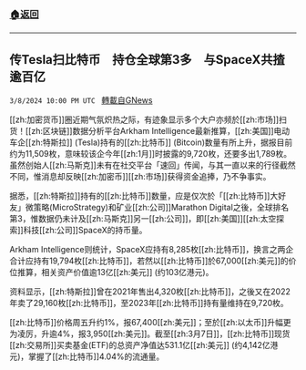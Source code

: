 ###  [:house:返回](README.md)
---


## 传Tesla扫比特币　持仓全球第3多　与SpaceX共揸逾百亿
`3/8/2024 10:00 PM UTC ` [轉載自GNews](https://gnews.org/articles/2378372)

[[zh:加密货币]]圈近期气氛炽热之际，有迹象显示多个大户亦频於[[zh:市场]]扫货！[[zh:区块链]]数据分析平台Arkham Intelligence最新推算，[[zh:美国]]电动车企[[zh:特斯拉]] (Tesla)持有的[[zh:比特币]] (Bitcoin)数量有所上升，据报目前约为11,509枚，意味较该企今年[[zh:1月]]时披露的9,720枚，还要多出1,789枚。虽然创始人[[zh:马斯克]]未有在社交平台「速回」传闻，与其一直以来的行径截然不同，惟消息却反映[[zh:加密币]][[zh:市场]]获得资金追捧，乃不争事实。

据悉，[[zh:特斯拉]]持有的[[zh:比特币]]数量，应是仅次於「[[zh:比特币]]大好友」微策略(MicroStrategy)和矿业[[zh:公司]]Marathon Digital之後，全球排名第3，惟数据仍未计及[[zh:马斯克]]另一[[zh:公司]]，即[[zh:美国]][[zh:太空探索]]科技[[zh:公司]]SpaceX的持币量。

Arkham Intelligence则统计，SpaceX应持有8,285枚[[zh:比特币]]，换言之两企合计应持有19,794枚[[zh:比特币]]，若然以[[zh:比特币]]於67,000[[zh:美元]]的价位推算，相关资产价值逾13亿[[zh:美元]] (约103亿港元)。

资料显示，[[zh:特斯拉]]曾在2021年售出4,320枚[[zh:比特币]]，之後又在2022年卖了29,160枚[[zh:比特币]]，至2023年[[zh:比特币]]持有量维持在9,720枚。

[[zh:比特币]]价格周五升约1%，报67,400[[zh:美元]]；至於[[zh:以太币]]升幅更为凌厉，升逾4%，报3,950[[zh:美元]]。截至[[zh:3月7日]]，[[zh:比特币]]现货[[zh:交易所]]买卖基金(ETF)的总资产净值达531.1亿[[zh:美元]] (约4,142亿港元)，掌握了[[zh:比特币]]4.04%的流通量。

